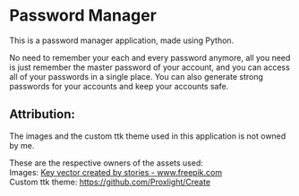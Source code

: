 # Password Manager
This is a password manager application, made using Python.

No need to remember your each and every password anymore, all you need is just remember the master password of
your account, and you can access all of your passwords in a single place. You can also generate strong passwords for
your accounts and keep your accounts safe.

## Attribution:
The images and the custom ttk theme used in this application is not owned by me.

These are the respective owners of the assets used:  
Images: <a href='https://www.freepik.com/vectors/key'>Key vector created by stories - www.freepik.com </a>  
Custom ttk theme: https://github.com/Proxlight/Create

